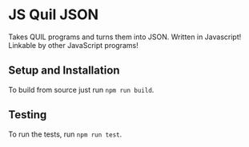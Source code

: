 # JS Quil JSON

Takes QUIL programs and turns them into JSON. Written in Javascript! Linkable by other JavaScript programs!

## Setup and Installation

To build from source just run `npm run build`.

## Testing

To run the tests, run `npm run test`.
